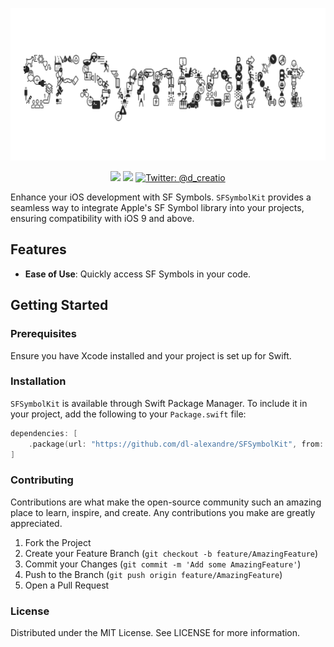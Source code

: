 <p align="center">
    <img src="images/logo.png" alt="Ignite logo" width="723" height="244" />
</p>


<p align="center">
    <img src="https://img.shields.io/badge/macOS-14.0+-2980b9.svg" />
    <img src="https://img.shields.io/badge/swift-5.9+-8e44ad.svg" />
    <a href="https://twitter.com/d_creatio">
        <img src="https://img.shields.io/badge/Contact-@d_creatio-95a5a6.svg?style=flat" alt="Twitter: @d_creatio" />
    </a>
</p>

Enhance your iOS development with SF Symbols. `SFSymbolKit` provides a seamless way to integrate Apple's SF Symbol library into your projects, ensuring compatibility with iOS 9 and above.

## Features

- **Ease of Use**: Quickly access SF Symbols in your code.

## Getting Started

### Prerequisites

Ensure you have Xcode installed and your project is set up for Swift.

### Installation

`SFSymbolKit` is available through Swift Package Manager. To include it in your project, add the following to your `Package.swift` file:

```swift
dependencies: [
    .package(url: "https://github.com/dl-alexandre/SFSymbolKit", from: "1.0.0")
]
```

### Contributing
Contributions are what make the open-source community such an amazing place to learn, inspire, and create. Any contributions you make are greatly appreciated.

1. Fork the Project
2. Create your Feature Branch (`git checkout -b feature/AmazingFeature`)
3. Commit your Changes (`git commit -m 'Add some AmazingFeature'`)
4. Push to the Branch (`git push origin feature/AmazingFeature`)
5. Open a Pull Request

### License
Distributed under the MIT License. See LICENSE for more information.
